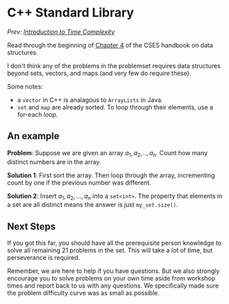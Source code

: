 # C++ Standard Library

*Prev: [Introduction to Time Complexity](./4_introduction_to_time_complexity.md)*

Read through the beginning of [Chapter 4](https://cses.fi/book/book.pdf#page=45) of the CSES handbook on data structures. 

I don't think any of the problems in the problemset requires data structures beyond sets, vectors, and maps (and very few do require these).

Some notes:

- a `vector` in C++ is analagous to `ArrayLists` in Java.
- `set` and `map` are already sorted. To loop through their elements, use a for-each loop.

## An example

**Problem**: Suppose we are given an array $a_1,a_2,.., a_n$. Count how many distinct numbers are in the array.

**Solution 1**: First sort the array. Then loop through the array, incrementing count by one if the previous number was different.

**Solution 2**: Insert $a_1,a_2,...,a_n$ into a `set<int>`. The property that elements in a set are all distinct means the answer is just `my_set.size()`.

## Next Steps

If you got this far, you should have all the prerequisite person knowledge to solve all remaining 21 problems in the set. This will take a lot of time, but perseverance is required.

Remember, we are here to help if you have questions. But we also strongly encourage you to solve problems on your own time aside from workshop times and report back to us with any questions. We specifically made sure the problem difficulty curve was as small as possible.
